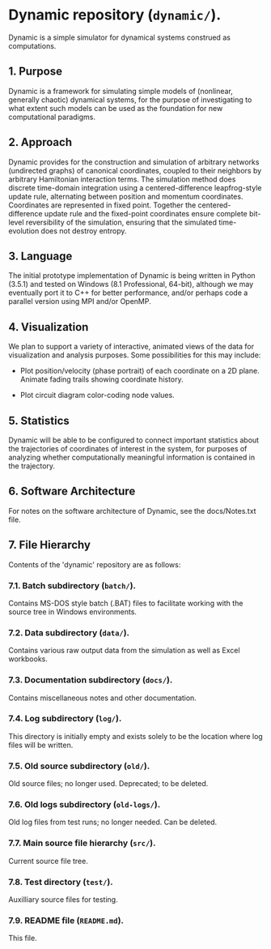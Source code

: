 # Dynamic repository (`dynamic/`).

Dynamic is a simple simulator for dynamical systems construed as computations.

## 1. Purpose

Dynamic is a framework for simulating simple models of (nonlinear, 
generally chaotic) dynamical systems, for the purpose of investigating 
to what extent such models can be used as the foundation for new 
computational paradigms.

## 2. Approach

Dynamic provides for the construction and simulation of arbitrary
networks (undirected graphs) of canonical coordinates, coupled to
their neighbors by arbitrary Hamiltonian interaction terms.  The
simulation method does discrete time-domain integration using a 
centered-difference leapfrog-style update rule, alternating between 
position and momentum coordinates.  Coordinates are represented in
fixed point.  Together the centered-difference update rule and the
fixed-point coordinates ensure complete bit-level reversibility of
the simulation, ensuring that the simulated time-evolution does not 
destroy entropy.

## 3. Language

The initial prototype implementation of Dynamic is being written 
in Python (3.5.1) and tested on Windows (8.1 Professional, 64-bit), 
although we may eventually port it to C++ for better performance, 
and/or perhaps code a parallel version using MPI and/or OpenMP.

## 4. Visualization

We plan to support a variety of interactive, animated views of the 
data for visualization and analysis purposes.  Some possibilities 
for this may include: 

 * Plot position/velocity (phase portrait) of each coordinate on 
		a 2D plane.  Animate fading trails showing coordinate history.

 * Plot circuit diagram color-coding node values.

## 5. Statistics

Dynamic will be able to be configured to connect important statistics 
about the trajectories of coordinates of interest in the system, 
for purposes of analyzing whether computationally meaningful 
information is contained in the trajectory.

## 6. Software Architecture

For notes on the software architecture of Dynamic, see the docs/Notes.txt file.

## 7. File Hierarchy

Contents of the 'dynamic' repository are as follows:

### 7.1. Batch subdirectory (`batch/`).

Contains MS-DOS style batch (.BAT) files to facilitate working with the source tree
in Windows environments.

### 7.2. Data subdirectory (`data/`).

Contains various raw output data from the simulation as well as Excel workbooks.

### 7.3. Documentation subdirectory (`docs/`).

Contains miscellaneous notes and other documentation.

### 7.4. Log subdirectory (`log/`).

This directory is initially empty and exists solely to be the location
where log files will be written.

### 7.5. Old source subdirectory (`old/`).

Old source files; no longer used.  Deprecated; to be deleted.

### 7.6. Old logs subdirectory (`old-logs/`).

Old log files from test runs; no longer needed.  Can be deleted.

### 7.7. Main source file hierarchy (`src/`).

Current source file tree.

### 7.8. Test directory (`test/`).

Auxilliary source files for testing.

### 7.9. README file (`README.md`).

This file.